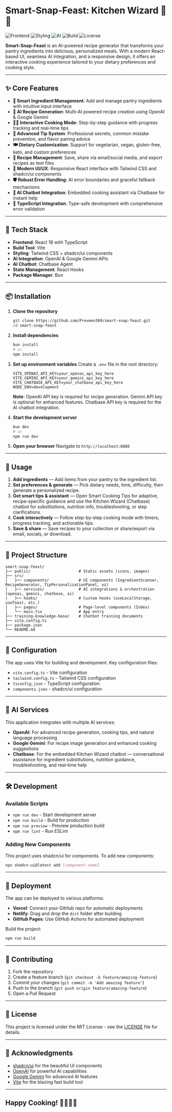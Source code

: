 # Smart-Snap-Feast: Kitchen Wizard 🍳✨

![Frontend](https://img.shields.io/badge/Frontend-React-orange.svg)
![Styling](https://img.shields.io/badge/Styles-Tailwind_CSS-blue.svg)
![AI](https://img.shields.io/badge/AI-OpenAI,_Gemini_&_Chatbase-emerald.svg)
![Build](https://img.shields.io/badge/Build-Vite-purple.svg)
![License](https://img.shields.io/badge/License-MIT-lightgrey.svg)

**Smart-Snap-Feast** is an AI-powered recipe generator that transforms your pantry ingredients into delicious, personalized meals. With a modern React-based UI, seamless AI integration, and a responsive design, it offers an interactive cooking experience tailored to your dietary preferences and cooking style.

---

## ✨ Core Features

- **🥘 Smart Ingredient Management**: Add and manage pantry ingredients with intuitive input interface
- **🤖 AI Recipe Generation**: Multi-AI powered recipe creation using OpenAI & Google Gemini
- **👨‍🍳 Interactive Cooking Mode**: Step-by-step guidance with progress tracking and real-time tips
- **🎯 Advanced Tip System**: Professional secrets, common mistake prevention, and flavor pairing advice
- **🍽️ Dietary Customization**: Support for vegetarian, vegan, gluten-free, keto, and custom preferences
- **📱 Recipe Management**: Save, share via email/social media, and export recipes as text files
- **🎨 Modern UI/UX**: Responsive React interface with Tailwind CSS and shadcn/ui components
- **🛡️ Robust Error Handling**: AI error boundaries and graceful fallback mechanisms
- **💬 AI Chatbot Integration**: Embedded cooking assistant via Chatbase for instant help
- **🔧 TypeScript Integration**: Type-safe development with comprehensive error validation

---

## 🚀 Tech Stack

- **Frontend**: React 18 with TypeScript
- **Build Tool**: Vite
- **Styling**: Tailwind CSS + shadcn/ui components
- **AI Integration**: OpenAI & Google Gemini APIs
- **AI Chatbot**: Chatbase Agent
- **State Management**: React Hooks
- **Package Manager**: Bun

---

## 📦 Installation

1. **Clone the repository**

   ```bash
   git clone https://github.com/Preveen369/smart-snap-feast.git
   cd smart-snap-feast
   ```

2. **Install dependencies**

   ```bash
   bun install
   # or
   npm install
   ```

3. **Set up environment variables**
   Create a `.env` file in the root directory:

   ```env
   VITE_OPENAI_API_KEY=your_openai_api_key_here
   VITE_GEMINI_API_KEY=your_gemini_api_key_here
   VITE_CHATBASE_API_KEY=your_chatbase_api_key_here
   NODE_ENV=development
   ```

   **Note**: OpenAI API key is required for recipe generation. Gemini API key is optional for enhanced features.
   Chatbase API key is required for the AI chatbot integration.

4. **Start the development server**

   ```bash
   bun dev
   # or
   npm run dev
   ```

5. **Open your browser**
   Navigate to `http://localhost:8080`

---

## 🎯 Usage

1. **Add ingredients** — Add items from your pantry to the ingredient list.
2. **Set preferences & generate** — Pick dietary needs, time, difficulty, then generate a personalized recipe.
3. **Get smart tips & assistant** — Open Smart Cooking Tips for adaptive, recipe-specific guidance and use the Kitchen Wizard (Chatbase) chatbot for substitutions, nutrition info, troubleshooting, or step clarifications.
4. **Cook interactively** — Follow step-by-step cooking mode with timers, progress tracking, and actionable tips.
5. **Save & share** — Save recipes to your collection or share/export via email, socials, or download.

---

## 📁 Project Structure

```text
smart-snap-feast/
├── public/                     # Static assets (icons, images)
├── src/
│   ├── components/             # UI components (IngredientScanner, RecipeGenerator, TipPersonalizationPanel, ui)
│   ├── services/               # AI integrations & orchestration (openai, gemini, chatbase, ai)
│   ├── hooks/                  # Custom hooks (useLocalStorage, useToast, etc.)
│   ├── pages/                  # Page-level components (Index)
│   └── main.tsx                # App entry
├── training-knowledge-base/    # Chatbot training documents
├── vite.config.ts
├── package.json
└── README.md
```

---

## 🔧 Configuration

The app uses Vite for building and development. Key configuration files:

- `vite.config.ts` - Vite configuration
- `tailwind.config.ts` - Tailwind CSS configuration  
- `tsconfig.json` - TypeScript configuration
- `components.json` - shadcn/ui configuration

---

## 🤖 AI Services

This application integrates with multiple AI services:

- **OpenAI**: For advanced recipe generation, cooking tips, and natural language processing
- **Google Gemini**: For recipe image generation and enhanced cooking suggestions
- **Chatbase**: For the embedded Kitchen Wizard chatbot — conversational assistance for ingredient substitutions, nutrition guidance, troubleshooting, and real‑time help

---

## 🛠️ Development

### Available Scripts

- `npm run dev` - Start development server
- `npm run build` - Build for production
- `npm run preview` - Preview production build
- `npm run lint` - Run ESLint

### Adding New Components

This project uses shadcn/ui for components. To add new components:

```bash
npx shadcn-ui@latest add [component-name]
```

---

## 🚀 Deployment

The app can be deployed to various platforms:

- **Vercel**: Connect your GitHub repo for automatic deployments
- **Netlify**: Drag and drop the `dist` folder after building
- **GitHub Pages**: Use GitHub Actions for automated deployment

Build the project:

```bash
npm run build
```

---

## 🤝 Contributing

1. Fork the repository
2. Create a feature branch (`git checkout -b feature/amazing-feature`)
3. Commit your changes (`git commit -m 'Add amazing feature'`)
4. Push to the branch (`git push origin feature/amazing-feature`)
5. Open a Pull Request

---

## 📄 License

This project is licensed under the MIT License - see the [LICENSE](LICENSE) file for details.

---

## 🙏 Acknowledgments

- [shadcn/ui](https://ui.shadcn.com/) for the beautiful UI components
- [OpenAI](https://openai.com/) for powerful AI capabilities
- [Google Gemini](https://ai.google.dev/) for advanced AI features
- [Vite](https://vitejs.dev/) for the blazing fast build tool

---

## Happy Cooking! 👨‍🍳👩‍🍳
